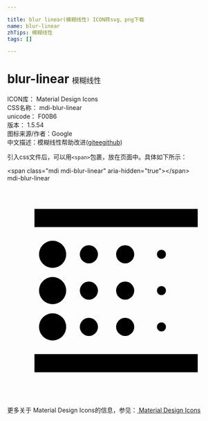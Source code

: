 ```yaml
---

title: blur linear(模糊线性) ICON转svg、png下载
name: blur-linear
zhTips: 模糊线性
tags: []

---
```


# blur-linear  <small style="font-size: 60%;font-weight: 100">模糊线性</small>


<div class="detail-page">
<p>
<span>
ICON库：
<span class="badge-secondary badge">Material Design Icons</span> 
</span>
<br/>
<span>
CSS名称：
<span class="badge-secondary badge">mdi-blur-linear</span> 
</span>
<br/>
<span>
unicode：
<span class="badge-secondary badge">F00B6</span> 
<copy-btn content='F00B6' btn-title=""></copy-btn>
<copy-btn :content='String.fromCodePoint(parseInt("F00B6", 16))' btn-title="复制U"></copy-btn>
</span>
<br/>
<span>
版本：
<span class="badge-secondary badge">1.5.54</span> 
</span>
<br/>
<span>图标来源/作者：<span class="badge-light badge">Google</span></span> 
<br/>
<span class="zh-detail">中文描述：<span class="badge-primary badge">模糊线性</span><span class="help-link"><span>帮助改进</span>(<a href="https://gitee.com/liuwave/icon-helper/edit/master/json/material/blur-linear.json" target="_blank" rel="noopener noreferrer">gitee</a><a href="https://github.com/liuwave/icon-helper/edit/master/json/material/blur-linear.json" target="_blank" rel="noopener noreferrer">github</a></span>)</span><br/>
</p>
</div>
<div class="alert alert-dark">
  <i class="mdi mdi-blur-linear mdi-48px"></i>
  <i class="mdi mdi-blur-linear mdi-36px"></i>
  <i class="mdi mdi-blur-linear mdi-24px"></i>
  <i class="mdi mdi-blur-linear mdi-18px"></i>
</div>
<div>
  <p>引入css文件后，可以用<code>&lt;span&gt;</code>包裹，放在页面中。具体如下所示：    
  </p>
  <div class="alert alert-primary" style="font-size: 14px">
    &lt;span class="mdi mdi-blur-linear" aria-hidden="true"&gt;&lt;/span&gt;
    <copy-btn content='<span class="mdi mdi-blur-linear" aria-hidden="true"></span>'></copy-btn>
  </div>
  <div class="alert alert-secondary">
    <i class="mdi mdi-blur-linear"
    style="font-size: 24px"
    aria-hidden="true"></i> mdi-blur-linear
    <copy-btn content="mdi-blur-linear" btn-title="复制图标名称"></copy-btn>
  </div>
</div>
<div id="svg" class="svg-wrap">
<svg xmlns="http://www.w3.org/2000/svg" viewBox="0 0 24 24"><path d="M13,17A1,1 0 0,0 14,16A1,1 0 0,0 13,15A1,1 0 0,0 12,16A1,1 0 0,0 13,17M13,13A1,1 0 0,0 14,12A1,1 0 0,0 13,11A1,1 0 0,0 12,12A1,1 0 0,0 13,13M13,9A1,1 0 0,0 14,8A1,1 0 0,0 13,7A1,1 0 0,0 12,8A1,1 0 0,0 13,9M17,12.5A0.5,0.5 0 0,0 17.5,12A0.5,0.5 0 0,0 17,11.5A0.5,0.5 0 0,0 16.5,12A0.5,0.5 0 0,0 17,12.5M17,8.5A0.5,0.5 0 0,0 17.5,8A0.5,0.5 0 0,0 17,7.5A0.5,0.5 0 0,0 16.5,8A0.5,0.5 0 0,0 17,8.5M3,3V5H21V3M17,16.5A0.5,0.5 0 0,0 17.5,16A0.5,0.5 0 0,0 17,15.5A0.5,0.5 0 0,0 16.5,16A0.5,0.5 0 0,0 17,16.5M9,17A1,1 0 0,0 10,16A1,1 0 0,0 9,15A1,1 0 0,0 8,16A1,1 0 0,0 9,17M5,13.5A1.5,1.5 0 0,0 6.5,12A1.5,1.5 0 0,0 5,10.5A1.5,1.5 0 0,0 3.5,12A1.5,1.5 0 0,0 5,13.5M5,9.5A1.5,1.5 0 0,0 6.5,8A1.5,1.5 0 0,0 5,6.5A1.5,1.5 0 0,0 3.5,8A1.5,1.5 0 0,0 5,9.5M3,21H21V19H3M9,9A1,1 0 0,0 10,8A1,1 0 0,0 9,7A1,1 0 0,0 8,8A1,1 0 0,0 9,9M9,13A1,1 0 0,0 10,12A1,1 0 0,0 9,11A1,1 0 0,0 8,12A1,1 0 0,0 9,13M5,17.5A1.5,1.5 0 0,0 6.5,16A1.5,1.5 0 0,0 5,14.5A1.5,1.5 0 0,0 3.5,16A1.5,1.5 0 0,0 5,17.5Z" /></svg>
</div>
<detail full-name='mdi-blur-linear'></detail>
    
<div><p>更多关于 Material Design Icons的信息，参见：<a target="_blank" href="https://iconhelper.cn/material.html"> Material Design Icons</a>
</p></div>
